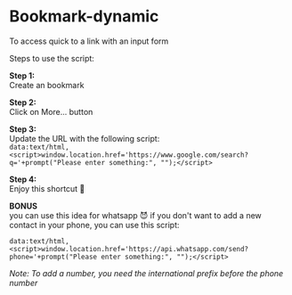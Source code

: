 # Bookmark-dynamic
To access quick to a link with an input form 

Steps to use the script:

**Step 1:** \
Create an bookmark

**Step 2:**\
Click on More... button

**Step 3:**\
Update the URL with the following script:\
```data:text/html,<script>window.location.href='https://www.google.com/search?q='+prompt("Please enter something:", "");</script>```

**Step 4:**\
Enjoy this shortcut 🤘

**BONUS**\
you can use this idea for whatsapp 😈 if you don't want to add a new contact in your phone, you can use this script:

```data:text/html,<script>window.location.href='https://api.whatsapp.com/send?phone='+prompt("Please enter something:", "");</script>```

*Note: To add a number, you need the international prefix before the phone number*
